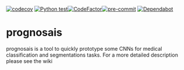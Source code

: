 [![codecov](https://codecov.io/gh/Svdvoort/prognosais/branch/master/graph/badge.svg?token=HTHVINR6Y8)](https://codecov.io/gh/Svdvoort/prognosais) [![Python test](https://github.com/Svdvoort/prognosais/workflows/Python%20test/badge.svg)](https://github.com/Svdvoort/prognosais/actions?query=workflow%3A%22Python+test%22)[![CodeFactor](https://www.codefactor.io/repository/github/svdvoort/prognosais/badge)](https://www.codefactor.io/repository/github/svdvoort/prognosais)[![pre-commit](https://img.shields.io/badge/pre--commit-enabled-brightgreen?logo=pre-commit&logoColor=white)](https://github.com/pre-commit/pre-commit)
[![Dependabot](https://flat.badgen.net/dependabot/Svdvoort/prognosais?icon=dependabot)](https://github.com/Svdvoort/prognosais/pulls?q=is%3Aopen+is%3Apr+label%3Adependencies)

# prognosais

prognosais is a tool to quickly prototype some CNNs for medical classification and segmentations tasks.
For a more detailed description please see the wiki

